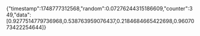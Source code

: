 {"timestamp":1748777312568,"random":0.07276244315186609,"counter":349,"data":[0.9277514779736968,0.538763959076437,0.2184684665422698,0.9607073422254644]}
